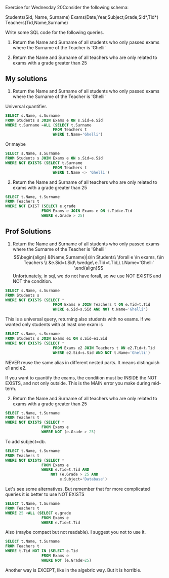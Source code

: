 Exercise for Wednesday 20Consider the following schema: 

Students(Sid, Name, Surname)
Exams(Date,Year,Subject,Grade,Sid*,Tid*)
Teachers(Tid,Name,Surname)

Write some SQL code for the following queries.

1. Return the Name and Surname of all students who only passed exams where the Surname of the Teacher is 'Ghelli'

2. Return the Name and Surname of all teachers who are only related to exams with a grade greater than 25


## My solutions
1. Return the Name and Surname of all students who only passed exams where the Surname of the Teacher is 'Ghelli'

Universal quantifier.
```sql
SELECT s.Name, s.Surname
FROM Students s JOIN Exams e ON s.Sid=e.Sid
WHERE t.Surname =ALL (SELECT t.Surname
					 FROM Teachers t
					 WHERE t.Name='Ghelli')

```

Or maybe
```sql
SELECT s.Name, s.Surname
FROM Students s JOIN Exams e ON s.Sid=e.Sid
WHERE NOT EXISTS (SELECT t.Surname
					 FROM Teachers t
					 WHERE t.Name <> 'Ghelli')

```


2. Return the Name and Surname of all teachers who are only related to exams with a grade greater than 25

```sql
SELECT t.Name, t.Surname
FROM Teachers t 
WHERE NOT EXIST (SELECT e.grade
				FROM Exams e JOIN Exams e ON t.Tid=e.Tid
				WHERE e.Grade > 25)

```

## Prof Solutions

1. Return the Name and Surname of all students who only passed exams where the Surname of the Teacher is 'Ghelli'
$$\begin{align}
&(Name,Surname)|s\in Students\ \forall e \in exams, t\in Teachers \\ &e.Sid=t.Sid\ \wedge\ e.Tid=t.Tid,\ t.Name='Ghelli'
\end{align}$$
Unfortunately, in sql, we do not have forall, so we use NOT EXISTS and NOT the condition.

```sql
SELECT s.Name, s.Surname
FROM Students s
WHERE NOT EXISTS (SELECT *
					 FROM Exams e JOIN Teachers t ON e.Tid=t.Tid
					 WHERE e.Sid=s.Sid AND NOT t.Name='Ghelli')
```
This is a universal query, returning also students with no exams.
If we wanted only students with at least one exam is
```sql
SELECT s.Name, s.Surname
FROM Students s JOIN Exams e1 ON s.Sid=e1.Sid
WHERE NOT EXISTS (SELECT *
					 FROM Exams e2 JOIN Teachers t ON e2.Tid=t.Tid
					 WHERE e2.Sid=s.Sid AND NOT t.Name='Ghelli')
```
NEVER reuse the same alias in different nested parts. It means distinguish e1 and e2.

If you want to quantify the exams, the condition must be INSIDE the NOT EXISTS, and not only outside. This is the MAIN error you make during mid-term.



2. Return the Name and Surname of all teachers who are only related to exams with a grade greater than 25

```sql
SELECT t.Name, t.Surname
FROM Teachers t 
WHERE NOT EXISTS (SELECT *
				FROM Exams e
				WHERE NOT (e.Grade > 25)
```

To add subject=db.
```sql
SELECT t.Name, t.Surname
FROM Teachers t 
WHERE NOT EXISTS (SELECT *
				FROM Exams e
				WHERE e.Tid=t.Tid AND 
					NOT (e.Grade > 25 AND 
						e.Subject='Database')
```

Let's see some alternatives.
But remember that for more complicated queries it is better to use NOT EXISTS
```sql
SELECT t.Name, t.Surname
FROM Teachers t 
WHERE 25 <ALL (SELECT e.grade
				FROM Exams e
				WHERE e.Tid=t.Tid
```
Also (maybe compact but not readable). I suggest you not to use it.
```sql
SELECT t.Name, t.Surname
FROM Teachers t 
WHERE t.Tid NOT IN (SELECT e.Tid
				FROM Exams e
				WHERE NOT (e.Grade>25)
```
Another way is EXCEPT, like in the algebric way. But it is horrible.




